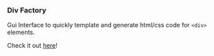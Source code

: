 ### Div Factory
Gui Interface to quickly template and generate html/css code for `<div>` elements.<br/>

Check it out [here](https://solzilberman.github.io/div-factory/)!
